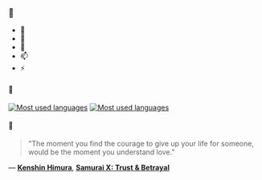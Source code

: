 ### 👋

- 🔭
- 🌱
- 💬
- 📫
- ⚡

#### 🧏

[![Most used languages](https://github-readme-stats-aynah.vercel.app/api/top-langs/?username=aynh&theme=solarized-dark&langs_count=6&layout=compact&hide_title=true)](https://github.com/anuraghazra/github-readme-stats#gh-dark-mode-only)
[![Most used languages](https://github-readme-stats-aynah.vercel.app/api/top-langs/?username=aynh&theme=solarized-light&langs_count=6&layout=compact&hide_title=true)](https://github.com/anuraghazra/github-readme-stats#gh-light-mode-only)

#### 💬

> "The moment you find the courage to give up your life for someone, would be the moment you understand love."

&mdash; [**Kenshin Himura**](https://myanimelist.net/character.php?q=Kenshin%20Himura&cat=character), [**Samurai X: Trust & Betrayal**](https://myanimelist.net/search/all?q=Samurai%20X%3A%20Trust%20%26%20Betrayal&cat=all)
